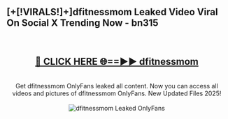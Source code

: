 <h2>[+[!VIRALS!]+]dfitnessmom Leaked Video Viral On Social X Trending Now - bn315</h2>
<br>
<div align="center">
<h2><a href="https://libra.edu.pl?dfitnessmom" rel="nofollow">🔴 CLICK HERE 🌐==►► dfitnessmom</a></h2>
<br>
Get dfitnessmom OnlyFans leaked all content. Now you can access all videos and pictures of dfitnessmom OnlyFans. New Updated Files 2025!
<br>
<br>
<a href="https://libra.edu.pl?dfitnessmom" rel="nofollow" data-target="animated-image.originalLink"><img src="https://i.ibb.co.com/WyWwxjT/player-gif2.gif" alt="dfitnessmom Leaked OnlyFans" style="max-width: 100%; display: inline-block;" data-target="animated-image.originalImage"></a>
</div>
<br>